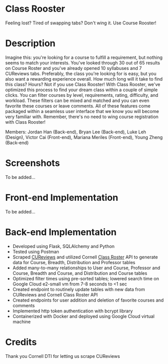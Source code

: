 # Class Rooster
Feeling lost? Tired of swapping tabs? Don't wing it. Use Course Rooster!

# Description
Imagine this: you're looking for a course to fulfill a requirement, but nothing seems to match your interests. You've looked through 30 out of 65 results on Course Roster and you've already opened 10 syllabuses and 7 CUReviews tabs. Preferably, the class you're looking for is easy, but you also want a rewarding experience overall. How much long will it take to find this class? Hours? Not if you use Class Rooster! With Class Rooster, we've optimized this process to find your dream class within a couple of simple clicks. You can filter courses by level, requirements, rating, difficulty, and workload. These filters can be mixed and matched and you can even favorite these courses or leave comments. All of these features come packaged within a seamless user interface that we know you will become very familiar with. Remember, there's no need to wing course registration with Class Rooster!

Members: 
Jordan Han (Back-end),
Bryan Lee (Back-end),
Luke Leh (Design),
Victor Cai (Front-end),
Mariana Meriles (Front-end),
Young Zheng (Back-end)

# Screenshots
To be added... 

# Front-end Implementation
To be added...

# Back-end Implementation
* Developed using Flask, SQLAlchemy and Python
* Tested using Postman
* Scraped [CUReviews](https://www.cureviews.org/) and utilized Cornell [Class Roster](https://classes.cornell.edu/browse/roster/FA22) API to generate data for Course, Breadth, Distribution and Professor tables
* Added many-to-many relationships to User and Course, Professor and Course, Breadth and Course, and Distribution and Course tables
* Optimized filter times using pre-sorted tables; lowered search time on Google Cloud e2-small vm from 7-8 seconds to <1 sec
* Created endpoint to routinely update tables with new data from CUReviews and Cornell Class Roster API
* Created endpoints for user addition and deletion of favorite courses and comments
* Implemented http token authentication with bcrypt library
* Containerized with Docker and deployed using Google Cloud virtual machine

# Credits
Thank you Cornell DTI for letting us scrape CUReviews
